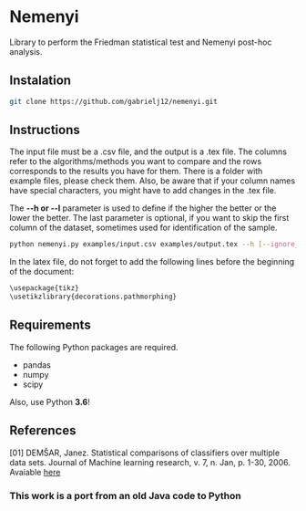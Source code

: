 # Nemenyi

Library to perform the Friedman statistical test and Nemenyi post-hoc analysis.

## Instalation
```bash
git clone https://github.com/gabrielj12/nemenyi.git
```


## Instructions

The input file must be a .csv file, and the output is a .tex file. The columns refer to the algorithms/methods you want to compare and the rows corresponds to the results you have for them. There is a folder with example files, please check them. Also, be aware that if your column names have special characters, you might have to add changes in the .tex file.

The **--h or --l** parameter is used to define if the higher the better or the lower the better. The last parameter is optional, if you want to skip the first column of the dataset, sometimes used for identification of the sample.

```bash
python nemenyi.py examples/input.csv examples/output.tex --h [--ignore_first_column]
```

In the latex file, do not forget to add the following lines before the beginning of the document:

```bash
\usepackage{tikz}
\usetikzlibrary{decorations.pathmorphing}
```

## Requirements

The following Python packages are required.

* pandas
* numpy
* scipy

Also, use Python **3.6**!
## References

[01] DEMŠAR, Janez. Statistical comparisons of classifiers over multiple data sets. Journal of Machine learning research, v. 7, n. Jan, p. 1-30, 2006. Avaiable [here](http://www.jmlr.org/papers/volume7/demsar06a/demsar06a.pdf)

### This work is a port from an old Java code to Python
